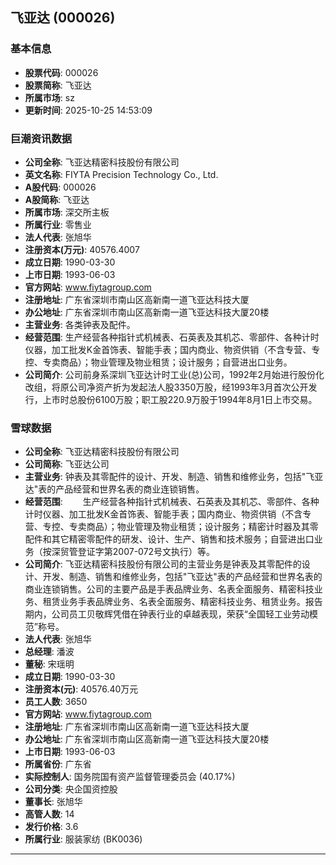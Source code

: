 ## 飞亚达 (000026)

### 基本信息

- **股票代码**: 000026
- **股票简称**: 飞亚达
- **所属市场**: sz
- **更新时间**: 2025-10-25 14:53:09

### 巨潮资讯数据

- **公司全称**: 飞亚达精密科技股份有限公司
- **英文名称**: FIYTA Precision Technology Co., Ltd.
- **A股代码**: 000026
- **A股简称**: 飞亚达
- **所属市场**: 深交所主板
- **所属行业**: 零售业
- **法人代表**: 张旭华
- **注册资本(万元)**: 40576.4007
- **成立日期**: 1990-03-30
- **上市日期**: 1993-06-03
- **官方网站**: www.fiytagroup.com
- **注册地址**: 广东省深圳市南山区高新南一道飞亚达科技大厦
- **办公地址**: 广东省深圳市南山区高新南一道飞亚达科技大厦20楼
- **主营业务**: 各类钟表及配件。
- **经营范围**: 生产经营各种指针式机械表、石英表及其机芯、零部件、各种计时仪器，加工批发K金首饰表、智能手表；国内商业、物资供销（不含专营、专控、专卖商品）；物业管理及物业租赁；设计服务；自营进出口业务。
- **公司简介**: 公司前身系深圳飞亚达计时工业(总)公司，1992年2月始进行股份化改组，将原公司净资产折为发起法人股3350万股，经1993年3月首次公开发行，上市时总股份6100万股；职工股220.9万股于1994年8月1日上市交易。

### 雪球数据

- **公司全称**: 飞亚达精密科技股份有限公司
- **公司简称**: 飞亚达公司
- **主营业务**: 钟表及其零配件的设计、开发、制造、销售和维修业务，包括"飞亚达"表的产品经营和世界名表的商业连锁销售。
- **经营范围**: 　　生产经营各种指针式机械表、石英表及其机芯、零部件、各种计时仪器、加工批发K金首饰表、智能手表；国内商业、物资供销（不含专营、专控、专卖商品）；物业管理及物业租赁；设计服务；精密计时器及其零配件和其它精密零配件的研发、设计、生产、销售和技术服务；自营进出口业务（按深贸管登证字第2007-072号文执行）等。
- **公司简介**: 飞亚达精密科技股份有限公司的主营业务是钟表及其零配件的设计、开发、制造、销售和维修业务，包括"飞亚达"表的产品经营和世界名表的商业连锁销售。公司的主要产品是手表品牌业务、名表全面服务、精密科技业务、租赁业务手表品牌业务、名表全面服务、精密科技业务、租赁业务。报告期内，公司员工贝敬辉凭借在钟表行业的卓越表现，荣获“全国轻工业劳动模范”称号。
- **法人代表**: 张旭华
- **总经理**: 潘波
- **董秘**: 宋瑶明
- **成立日期**: 1990-03-30
- **注册资本(元)**: 40576.40万元
- **员工人数**: 3650
- **官方网站**: www.fiytagroup.com
- **注册地址**: 广东省深圳市南山区高新南一道飞亚达科技大厦
- **办公地址**: 广东省深圳市南山区高新南一道飞亚达科技大厦20楼
- **上市日期**: 1993-06-03
- **所属省份**: 广东省
- **实际控制人**: 国务院国有资产监督管理委员会 (40.17%)
- **公司分类**: 央企国资控股
- **董事长**: 张旭华
- **高管人数**: 14
- **发行价格**: 3.6
- **所属行业**: 服装家纺 (BK0036)

---